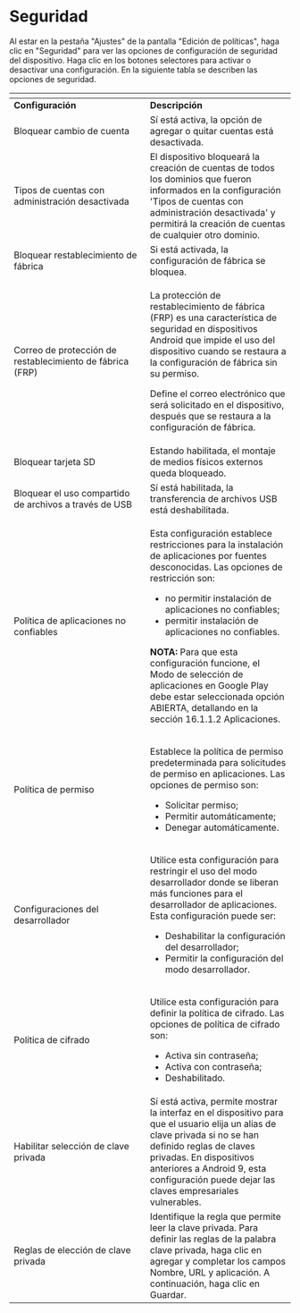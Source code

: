 # Seguridad

Al estar en la pestaña "Ajustes" de la pantalla "Edición de políticas", haga clic en "Seguridad" para ver las opciones de configuración de seguridad del dispositivo. Haga clic en los botones selectores para activar o desactivar una configuración. En la siguiente tabla se describen las opciones de seguridad.

<table data-header-hidden><thead><tr><th width="228"></th><th></th></tr></thead><tbody><tr><td><strong>Configuración</strong></td><td><strong>Descripción</strong></td></tr><tr><td>Bloquear cambio de cuenta</td><td>Sí está activa, la opción de agregar o quitar cuentas está desactivada.</td></tr><tr><td>Tipos de cuentas con administración desactivada</td><td>El dispositivo bloqueará la creación de cuentas de todos los dominios que fueron informados en la configuración 'Tipos de cuentas con administración desactivada' y permitirá la creación de cuentas de cualquier otro dominio.</td></tr><tr><td>Bloquear restablecimiento de fábrica</td><td>Si está activada, la configuración de fábrica se bloquea.</td></tr><tr><td>Correo de protección de restablecimiento de fábrica (FRP)</td><td><p>La protección de restablecimiento de fábrica (FRP) es una característica de seguridad en dispositivos Android que impide el uso del dispositivo cuando se restaura a la configuración de fábrica sin su permiso. </p><p>Define el correo electrónico que será solicitado en el dispositivo, después que se restaura a la configuración de fábrica.</p></td></tr><tr><td>Bloquear tarjeta SD</td><td>Estando habilitada, el montaje de medios físicos externos queda bloqueado.</td></tr><tr><td>Bloquear el uso compartido de archivos a través de USB</td><td>Sí está habilitada, la transferencia de archivos USB está deshabilitada.</td></tr><tr><td>Política de aplicaciones no confiables</td><td><p>Esta configuración establece restricciones para la instalación de aplicaciones por fuentes desconocidas. Las opciones de restricción son:</p><ul><li>no permitir instalación de aplicaciones no confiables;</li><li>permitir instalación de aplicaciones no confiables.</li></ul><p><strong>NOTA:</strong> Para que esta configuración funcione, el Modo de selección de aplicaciones en Google Play debe estar seleccionada opción ABIERTA, detallando en la sección 16.1.1.2 Aplicaciones.</p></td></tr><tr><td>Política de permiso</td><td><p>Establece la política de permiso predeterminada para solicitudes de permiso en aplicaciones. Las opciones de permiso son:</p><ul><li>Solicitar permiso;</li><li>Permitir automáticamente;</li><li>Denegar automáticamente.</li></ul></td></tr><tr><td>Configuraciones del desarrollador</td><td><p>Utilice esta configuración para restringir el uso del modo desarrollador donde se liberan más funciones para el desarrollador de aplicaciones. Esta configuración puede ser:</p><ul><li>Deshabilitar la configuración del desarrollador;</li><li>Permitir la configuración del modo desarrollador.</li></ul></td></tr><tr><td>Política de cifrado</td><td><p>Utilice esta configuración para definir la política de cifrado. Las opciones de política de cifrado son:</p><ul><li>Activa sin contraseña;</li><li>Activa con contraseña;</li><li>Deshabilitado.</li></ul></td></tr><tr><td>Habilitar selección de clave privada</td><td>Sí está activa, permite mostrar la interfaz en el dispositivo para que el usuario elija un alias de clave privada si no se han definido reglas de claves privadas. En dispositivos anteriores a Android 9, esta configuración puede dejar las claves empresariales vulnerables.</td></tr><tr><td>Reglas de elección de clave privada</td><td>Identifique la regla que permite leer la clave privada. Para definir las reglas de la palabra clave privada, haga clic en agregar y completar los campos Nombre, URL y aplicación. A continuación, haga clic en Guardar.</td></tr></tbody></table>
